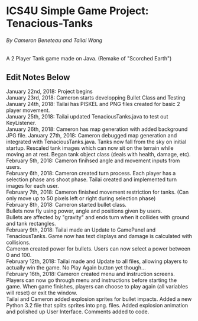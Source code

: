 # ICS4U Simple Game Project: Tenacious-Tanks
###### By Cameron Beneteau and Tailai Wang

A 2 Player Tank game made on Java. (Remake of "Scorched Earth")
## Edit Notes Below
January 22nd, 2018: Project begins  
January 23rd, 2018: Cameron starts developping Bullet Class and Testing  
January 24th, 2018: Tailai has PISKEL and PNG files created for basic 2 player movement.  
January 25th, 2018: Tailai updated TenaciousTanks.java to test out KeyListener.  
January 26th, 2018: Cameron has map generation with added background JPG file.
January 27th, 2018: Cameron debugged map generation and integrated with TenaciousTanks.java.
                    Tanks now fall from the sky on initial startup.
                    Rescaled tank images which can now sit on the terrain while moving an at rest.
                    Began tank object class (deals with health, damage, etc).  
February 5th, 2018: Cameron finihsed angle and movement inputs from users.  
February 6th, 2018: Cameron created turn process. Each player has a selection phase ans shoot phase.
                    Tailai created and implemented turn images for each user.  
February 7th, 2018: Cameron finished movement restriction for tanks. (Can only move up to 50 pixels left or right during selection phase)  
February 8th, 2018: Cameron started bullet class.  
                    Bullets now fly using power, angle and positions given by users.  
                    Bullets are affected by "gravity" and ends turn when it collides with ground and tank rectangles.            
February 9th, 2018: Tailai made an Update to GamePanel and TenaciousTanks. Game now has text displays and damage is calculated with                             collisions.  
                    Cameron created power for bullets. Users can now select a power between 0 and 100.  
February 12th, 2018: Tailai made and Update to all files, allowing players to actually win the game. No Play Again button yet though...  
February 16th, 2018: Cameron created menu and instruction screens. Players can now go through menu and instructions before starting the                          game. When game finishes, players can choose to play again (all variables will reset) or exit the window.  
                     Tailai and Cameron added explosion sprites for bullet impacts. Added a new Python 3.2 file that splits sprites into                        png. files. Added explosion animation and polished up User Interface. Comments added to code.
                    

                    
                    

                    
